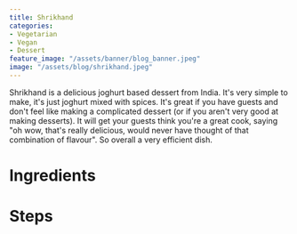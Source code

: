 ```yaml
---
title: Shrikhand
categories:
- Vegetarian
- Vegan
- Dessert
feature_image: "/assets/banner/blog_banner.jpeg"
image: "/assets/blog/shrikhand.jpeg"
---
```


Shrikhand is a delicious joghurt based dessert from India. It's very simple to make, it's just joghurt mixed with spices. It's great if you have guests and don't feel like making a complicated dessert (or if you aren't very good at making desserts). It will get your guests think you're a great cook, saying "oh wow, that's really delicious, would never have thought of that combination of flavour". So overall a very efficient dish.

<!-- more -->

# Ingredients

# Steps
